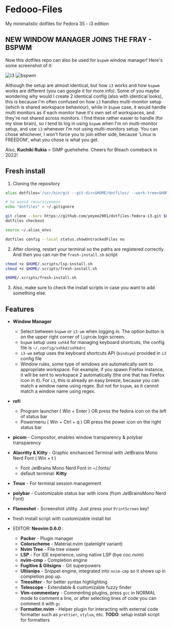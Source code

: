 # Fedooo-Files
My minimalistic dotfiles for Fedora 35 - i3 edition

## NEW WINDOW MANAGER JOINS THE FRAY - BSPWM
Now this dotfiles repo can also be used for `bspwm` window manager!
Here's some screenshot of it:

![i3](https://user-images.githubusercontent.com/55247343/147756245-b2334adc-251a-49a0-b4af-b907a09a97e2.png)
![bspwm](https://user-images.githubusercontent.com/55247343/147756251-29fb388a-151d-46be-998a-82042cdb564e.png)

Although the setup are almost identical, but how `i3` works and how `bspwm` works are different (you can google it for more info). Some of you maybe wondering why would I create 2 identical config (also with identical looks), this is because I'm often confused on how `i3` handles multi-monitor setup (which is shared workspace behaviour), while in `bspwm` case, it would handle multi monitors as if each monitor have it's own set of workspaces, and they're not shared across monitors. I find these rather easier to handle (for my slow brain), so I tend to log in using `bspwm` when I'm on multi-monitor setup, and use `i3` whenever I'm not using multi-monitors setup. You can chose whichever, I won't force you to join either side, because 'Linux is FREEDOM', what you chose is what you get.

Also, **Kuchiki Rukia** = SIMP guehehehe. Cheers for Bleach comeback in 2022!

## Fresh install

1. Cloning the repository
```bash
alias dotfiles='/usr/bin/git --git-dir=$HOME/dotfiles/ --work-tree=$HOME'

# to avoid recursiveness
echo "dotfiles" > ~/.gitignore

git clone --bare https://github.com/yeyee2901/dotfiles-fedora-i3.git $HOME/dotfiles
dotfiles checkout

source ~/.alias_envs

dotfiles config --local status.showUntrackedFiles no
```
2. After cloning, restart your terminal so the paths are registered correctly. And then you can run the `fresh-install.sh` script
```bash
chmod +x $HOME/.scripts/lsp-install.sh
chmod +x $HOME/.scripts/fresh-install.sh

$HOME/.scripts/fresh-install.sh
```
3. Also, make sure to check the install scripts in case you want to add something else.

## Features
- **Window Manager**
   - Select between `bspwm` or `i3-wm` when logging in. The option button is on the upper right corner of `lightdm` login screen.
   - `bspwm` setup uses `sxhkd` for managing keyboard shortcuts, the config file is `~/.config/sxhkd/sxhkdrc`
   - `i3-wm` setup uses the keyboard shortcuts API (`bindsym`) provided in `i3` config file
   - Window rules, some type of windows are automatically sent to appropriate workspace. For example, if you spawn Firefox instance, it will be sent to workspace 2 automatically (the one that has Firefox icon in it). For `i3`, this is already an easy breeze, because you can match a window name using regex. But not for `bspwm`, as it cannot match a window name using regex.
- **rofi**
   - Program launcher ( Win + Enter ) OR press the fedora icon on the left of status bar
   - Powermenu ( Win + Ctrl + q ) OR press the power icon on the right status bar
- **picom** - Compositor, enables window transparency & polybar transparency
- **Alacritty & Kitty** - Graphic enchanced Terminal with JetBrains Mono Nerd Font ( Win + t )
   - Font JetBrains Mono Nerd Font in ~/.fonts/
   - default terminal: **Kitty**
- **Tmux** - For terminal session management
- **polybar** - Customizable status bar with icons (from JetBrainsMono Nerd Font)
- **Flameshot** - Screenshot utility. Just press your `PrintScreen` key!
- fresh install script with customizable install list

- EDITOR: **Neovim 0.6.0** :
  - **Packer** - Plugin manager
  - **Colorscheme** - Material.nvim (palenight variant)
  - **Nvim Tree** - File tree viewer
  - **LSP** - For IDE experience, using native LSP (bye coc.nvim)
  - **nvim-cmp** - Completion engine
  - **Fugitive & Gitsigns** - Git superpowers
  - **Ultisnips** - Snippet engine, integrated into `nvim-cmp` so it shows up in completion pop up.
  - **Treesitter** - for better syntax highlighting
  - **Telescope** - Extendable & customizable fuzzy finder
  - **Vim-commentary** - Commenting plugins, press `gcc` in NORMAL mode to comment a line, or after selecting lines of code you can comment it with `gc`
  - **Formatter.nvim** - Helper plugin for interacting with external code formatter such as `prettier`, `stylua`, etc. **TODO**: setup install script for formatters
